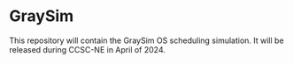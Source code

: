 # GraySim
This repository will contain the GraySim OS scheduling simulation. It will be released during CCSC-NE in April of 2024.
